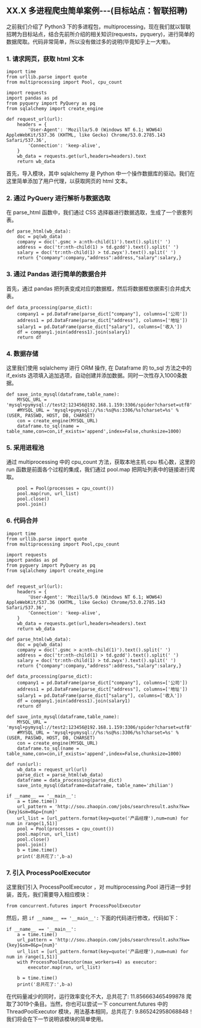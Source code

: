 ## XX.X 多进程爬虫简单案例---(目标站点：智联招聘)

之前我们介绍了 Python3 下的多进程包，multiprocessing，现在我们就以智联招聘为目标站点，结合先前所介绍的相关知识(requests，pyquery)，进行简单的数据爬取。代码非常简单，所以没有做过多的说明(毕竟知乎上一大堆)。

### 1. 请求网页，获取 html 文本

```
import time
from urllib.parse import quote
from multiprocessing import Pool, cpu_count

import requests
import pandas as pd
from pyquery import PyQuery as pq
from sqlalchemy import create_engine

def request_url(url):
    headers = {
        'User-Agent': 'Mozilla/5.0 (Windows NT 6.1; WOW64) AppleWebKit/537.36 (KHTML, like Gecko) Chrome/53.0.2785.143 Safari/537.36',
        'Connection': 'keep-alive',
    }
    wb_data = requests.get(url,headers=headers).text
    return wb_data
```

首先，导入模块，其中 sqlalchemy 是 Python 中一个操作数据库的驱动。我们在这里简单添加了用户代理，以获取网页的 html 文本。

### 2. 通过 PyQuery 进行解析与数据选取
在 parse_html 函数中，我们通过 CSS 选择器进行数据选取，生成了一个嵌套列表。

```
def parse_html(wb_data):
    doc = pq(wb_data)
    company = doc('.gsmc > a:nth-child(1)').text().split(' ')
    address = doc('tr:nth-child(1) > td.gzdd').text().split(' ')
    salary = doc('tr:nth-child(1) > td.zwyx').text().split(' ')
    return {"company":company,"address":address,"salary":salary,}
```

### 3. 通过 Pandas 进行简单的数据合并
首先，通过 pandas 把列表变成对应的数据框，然后将数据框依据索引合并成大表。

```
def data_processing(parse_dict):
    company1 = pd.DataFrame(parse_dict["company"], columns=['公司'])
    address1 = pd.DataFrame(parse_dict["address"], columns=['地址'])
    salary1 = pd.DataFrame(parse_dict["salary"], columns=['收入'])
    df = company1.join(address1).join(salary1)
    return df
```

### 4. 数据存储
这里我们使用 sqlalchemy 进行 ORM 操作, 在 Dataframe 的 to_sql 方法之中的 if_exists 选项填入追加选项，自动创建并添加数据。同时一次性存入1000条数据。

```
def save_into_mysql(dataframe,table_name):
    MYSQL_URL = 'mysql+pymysql://test2:123456@192.168.1.159:3306/spider?charset=utf8'
    #MYSQL_URL = 'mysql+pymysql://%s:%s@%s:3306/%s?charset=%s' % (USER, PASSWD, HOST, DB, CHARSET)
    con = create_engine(MYSQL_URL)
    dataframe.to_sql(name = table_name,con=con,if_exists='append',index=False,chunksize=1000)
```

### 5. 采用进程池
通过 multiprocessing 中的 cpu_count 方法，获取本地主机 cpu 核心数，这里的 run 函数是前面各个过程的集成，我们通过 pool.map 把网址列表中的链接进行爬取。

```
    pool = Pool(processes = cpu_count())
    pool.map(run, url_list)
    pool.close()
    pool.join()
```

### 6. 代码合并

```
import time
from urllib.parse import quote
from multiprocessing import Pool,cpu_count

import requests
import pandas as pd
from pyquery import PyQuery as pq
from sqlalchemy import create_engine


def request_url(url):
    headers = {
        'User-Agent': 'Mozilla/5.0 (Windows NT 6.1; WOW64) AppleWebKit/537.36 (KHTML, like Gecko) Chrome/53.0.2785.143 Safari/537.36',
        'Connection': 'keep-alive',
    }
    wb_data = requests.get(url,headers=headers).text
    return wb_data

def parse_html(wb_data):
    doc = pq(wb_data)
    company = doc('.gsmc > a:nth-child(1)').text().split(' ')
    address = doc('tr:nth-child(1) > td.gzdd').text().split(' ')
    salary = doc('tr:nth-child(1) > td.zwyx').text().split(' ')
    return {"company":company,"address":address,"salary":salary,}

def data_processing(parse_dict):
    company1 = pd.DataFrame(parse_dict["company"], columns=['公司'])
    address1 = pd.DataFrame(parse_dict["address"], columns=['地址'])
    salary1 = pd.DataFrame(parse_dict["salary"], columns=['收入'])
    df = company1.join(address1).join(salary1)
    return df

def save_into_mysql(dataframe,table_name):
    MYSQL_URL = 'mysql+pymysql://test2:123456@192.168.1.159:3306/spider?charset=utf8'
    #MYSQL_URL = 'mysql+pymysql://%s:%s@%s:3306/%s?charset=%s' % (USER, PASSWD, HOST, DB, CHARSET)
    con = create_engine(MYSQL_URL)
    dataframe.to_sql(name = table_name,con=con,if_exists='append',index=False,chunksize=1000)   

def run(url):
    wb_data = request_url(url)
    parse_dict = parse_html(wb_data)
    dataframe = data_processing(parse_dict)
    save_into_mysql(dataframe=dataframe, table_name='zhilian')

if __name__ == '__main__':
    a = time.time()
    url_pattern = 'http://sou.zhaopin.com/jobs/searchresult.ashx?kw={key}&sm=0&p={num}'
    url_list = [url_pattern.format(key=quote('产品经理'),num=num) for num in range(1,51)]
    pool = Pool(processes = cpu_count())
    pool.map(run, url_list)
    pool.close()
    pool.join()    
    b = time.time()
    print('总共花了:',b-a)
```


### 7. 引入 ProcessPoolExecutor
这里我们引入 ProcessPoolExecutor ，对 multiprocessing.Pool 进行进一步封装，首先，我们需要导入相应模块：

`from concurrent.futures import ProcessPoolExecutor`

然后，把 `if __name__ == '__main__':` 下面的代码进行修改，代码如下：

```
if __name__ == '__main__':
    a = time.time()
    url_pattern = 'http://sou.zhaopin.com/jobs/searchresult.ashx?kw={key}&sm=0&p={num}'
    url_list = [url_pattern.format(key=quote('产品经理'),num=num) for num in range(1,51)]
    with ProcessPoolExecutor(max_workers=4) as executor:
        executor.map(run, url_list)

    b = time.time()
    print('总共花了:',b-a)
```

在代码量减少的同时，运行效率变化不大，总共花了: 11.856663465499878 爬取了3019个条目。当然，你也可以尝试一下 concurrent.futures 中的 ThreadPoolExecutor 模块，用法基本相同，总共花了: 9.865242958068848！我们将会在下一节说明该模块的简单使用。